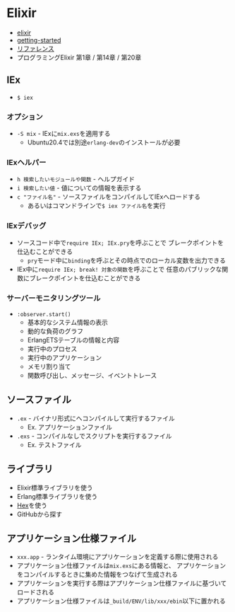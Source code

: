 # Elixir
- [elixir](https://elixir-lang.jp/)
- [getting-started](https://elixir-lang.jp/getting-started/introduction.html)
- [リファレンス](https://hexdocs.pm/elixir)
- プログラミングElixir 第1章 / 第14章 / 第20章

## IEx
- `$ iex`

### オプション
- `-S mix` - IExに`mix.exs`を適用する
  - Ubuntu20.4では別途`erlang-dev`のインストールが必要

### IExヘルパー
- `h 検索したいモジュールや関数` - ヘルプガイド
- `i 検索したい値` - 値についての情報を表示する
- `c "ファイル名"` - ソースファイルをコンパイルしてIExへロードする
  - あるいはコマンドラインで`$ iex ファイル名`を実行

### IExデバッグ
- ソースコード中で`require IEx; IEx.pry`を呼ぶことで
  ブレークポイントを仕込むことができる
  - `pry`モード中に`binding`を呼ぶとその時点でのローカル変数を出力できる
- IEx中に`require IEx; break! 対象の関数`を呼ぶことで
  任意のパブリックな関数にブレークポイントを仕込むことができる

### サーバーモニタリングツール
- `:observer.start()`
  - 基本的なシステム情報の表示
  - 動的な負荷のグラフ
  - ErlangETSテーブルの情報と内容
  - 実行中のプロセス
  - 実行中のアプリケーション
  - メモリ割り当て
  - 関数呼び出し、メッセージ、イベントトレース

## ソースファイル
- `.ex` - バイナリ形式にへコンパイルして実行するファイル
  - Ex. アプリケーションファイル
- `.exs` - コンパイルなしでスクリプトを実行するファイル
  - Ex. テストファイル

## ライブラリ
- Elixir標準ライブラリを使う
- Erlang標準ライブラリを使う
- [Hex](https://hex.pm/)を使う
- GitHubから探す

## アプリケーション仕様ファイル
- `xxx.app` - ランタイム環境にアプリケーションを定義する際に使用される
- アプリケーション仕様ファイルは`mix.exs`にある情報と、
  アプリケーションをコンパイルするときに集めた情報をつなげて生成される
- アプリケーションを実行する際はアプリケーション仕様ファイルに基づいてロードされる
- アプリケーション仕様ファイルは`_build/ENV/lib/xxx/ebin`以下に置かれる
